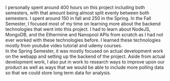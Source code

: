 I personally spent around 400 hours on this project including both semesters, with that amount being almost split evenly between both semesters. 
I spent around 150 in fall and 250 in the Spring. In the Fall Semester, I focused most of my time on learning more about the backend technologies 
that went into this project. I had to learn about NodeJS, MongoDB, and the Ethermine and Nanopool APIs from scratch as I had not ever worked with these 
technologies before. I learned these technologies mostly from youtube video tutorial and udemy courses.    
In the Spring Semester, it was mostly focused on actual development work on the webapp and setting up the 
backend of the project. Aside from actual development work, I also put in work to research ways to improve upon our 
product as well as ways that we would be able to include more polling data so that we could store long term data for analysis.
